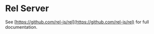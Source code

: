 # Rel Server

See [https://github.com/rel-js/rel](https://github.com/rel-js/rel) for full documentation.
